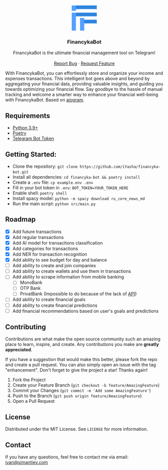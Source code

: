 <br />
<div align="center">
  <a href="https://github.com/iyasha/financyka-bot">
    <img src="images/logo.png" alt="Logo" width="80" height="80">
  </a>

  <h3 align="center">FinancykaBot</h3>

  <p align="center">
    FinancykaBot is the ultimate financial management tool on Telegram!
    <br />
    <br />
    <a href="https://github.com/iYasha/financyka-bot/issues">Report Bug</a>
    ·
    <a href="https://github.com/iYasha/financyka-bot/issues">Request Feature</a>
  </p>
</div>


With FinancykaBot, you can effortlessly store and organize your income and expenses transactions. This intelligent bot goes above and beyond by aggregating your financial data, providing valuable insights, and guiding you towards optimizing your financial flow. Say goodbye to the hassle of manual tracking and welcome a smarter way to enhance your financial well-being with FinancykaBot.
Based on [aiogram](https://github.com/aiogram/aiogram).

## Requirements
- [Python 3.9+](https://www.python.org/downloads/)
- [Poetry](https://python-poetry.org/docs/#installation)
- [Telegram Bot Token](https://core.telegram.org/bots#how-do-i-create-a-bot)

## Getting Started:  
* Clone the repository: `git clone https://github.com/iYasha/financyka-bot.git`  
* Install all dependencies:   `cd financyka-bot && poetry install`  
* Create a `.env` file:   `cp example.env .env`
* Fill in your bot token in `.env`:   `BOT_TOKEN=YOUR_TOKEN_HERE`   
* Enable shell:   `poetry shell`  
* Install spacy model:  `python -m spacy download ru_core_news_md`  
* Run the main script:  `python src/main.py`   

## Roadmap
 - [x] Add future transactions
 - [x] Add regular transactions
 - [x] Add AI model for transactions classification
 - [x] Add categories for transactions
 - [x] Add NER for transaction recognition
 - [x] Add ability to see budget for day and balance
 - [ ] Add ability to create and join companies
 - [ ] Add ability to create wallets and use them in transactions
 - [ ] Add ability to scrape information from mobile banking
   - [ ] MonoBank
   - [ ] OTP Bank
   - [ ] PrivatBank (Impossible to do because of the lack of [API](https://api.privatbank.ua/#p24/orders))
 - [ ] Add ability to create financial goals
 - [ ] Add ability to create financial predictions
 - [ ] Add financial recommendations based on user's goals and predictions

## Contributing
Contributions are what make the open source community such an amazing place to learn, inspire, and create. Any contributions you make are **greatly appreciated**.

If you have a suggestion that would make this better, please fork the repo and create a pull request. You can also simply open an issue with the tag "enhancement".
Don't forget to give the project a star! Thanks again!

1. Fork the Project
2. Create your Feature Branch (`git checkout -b feature/AmazingFeature`)
3. Commit your Changes (`git commit -m 'Add some AmazingFeature'`)
4. Push to the Branch (`git push origin feature/AmazingFeature`)
5. Open a Pull Request

<!-- LICENSE -->
## License
Distributed under the MIT License. See `LICENSE` for more information.

## Contact
If you have any questions, feel free to contact me via email: [ivan@simantiev.com](mailto:ivan@simantiev.com)